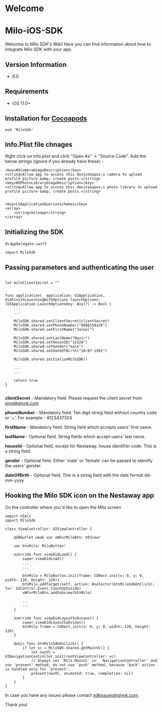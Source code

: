 # Welcome
# Milo-iOS-SDK

Welcome to Milo SDK's Wiki! Here you can find information about how to integrate Milo SDK with your app. 

## Version Information
* 6.0

## Requirements
* iOS 11.0+

## Installation for [Cocoapods](https://cocoapods.org)

```
pod 'MiloSdk'
```

## Info.Plist file chnages

Right click on Info.plist and click "Open As" -> "Source Code". Add the below strings (ignore if you already have these) - 

```
<key>NSCameraUsageDescription</key>
<string>Allow app to access this device&apos;s camera to upload profile picture &amp; create posts.</string>
<key>NSPhotoLibraryUsageDescription</key>
<string>Allow app to access this device&apos;s photo library to upload profile picture &amp; create posts.</string>


<key>LSApplicationQueriesSchemes</key>
<array>
    <string>miloapp</string>
</array>

```

## Initializing the SDK


In `AppDelegate.swift`

```
import MiloSdk

```

## Passing parameters and authenticating the user


```

let miloClientSecret = ""


func application(_ application: UIApplication, didFinishLaunchingWithOptions launchOptions: [UIApplication.LaunchOptionsKey: Any]?) -> Bool {
    ...
    ...
    
    MiloSDK.shared.setClientSecret(clientSecret)
    MiloSDK.shared.setPhoneNumber("9886156126")
    MiloSDK.shared.setFirstName("Jaleel")

    MiloSDK.shared.setLastName("Nazir")
    MiloSDK.shared.setHouseID("12324")
    MiloSDK.shared.setGender("male")
    MiloSDK.shared.setDateOfBirth("10-07-1992")

    MiloSDK.shared.initializeMiloSDK()    
    
    ...
    ...
    
    return true
}


```

**clientSecret** - Mandatory field. Please request the client secret from ping@glynk.com

**phoneNumber** - Mandatory field. Ten digit string field without country code or '+'. For example - 8123437303

**firstName** - Mandatory field. String field which accepts users' first name.

**lastName** - Optional field. String fields which accept users' last name.

**houseId** - Optional field, except for Nestaway. house identifier code. This is a string field.

**gender** - Optional field. Either 'male' or 'female' can be passed to identify the users' gender.

**dateOfBirth** - Optional field. This is a string field with the date format dd-mm-yyyy


## Hooking the Milo SDK icon on the Nestaway app

On the controller where you'd like to open the Milo screen

```
import UIKit
import MiloSdk

class ViewController: UIViewController {

    @IBOutlet weak var vWForMiloBtn: UIView!

    var btnMilo: MiloButton!

    override func viewDidLoad() {
        super.viewDidLoad()
        ...
        ...
        
        btnMilo = MiloButton.init(frame: CGRect.init(x: 0, y: 0, width: 120, height: 120))
        btnMilo.addTarget(self, action: #selector(btnMiloSdkOnClick), for: UIControl.Event.touchUpInside)
        vWForMiloBtn.addSubview(btnMilo)
        
        ...
        ...
    }

    override func viewDidLayoutSubviews() {
        super.viewDidLayoutSubviews()
        btnMilo.frame = CGRect.init(x: 0, y: 0, width: 120, height: 120)
    }

    @objc func btnMiloSdkOnClick() {
        if let vc = MiloSDK.shared.getMainVC() {
            let navVC = UINavigationController.init(rootViewController: vc)
            // Always set `Milo MainVc` in  `NavigationController` and use 'present' method, do not use 'push' method, because 'back' action is handled only for 'present'.
            present(navVC, animated: true, completion: nil)
        }
    }
}

```

In case you have any issues please contact sdkissues@glynk.com. 

Thank you!

